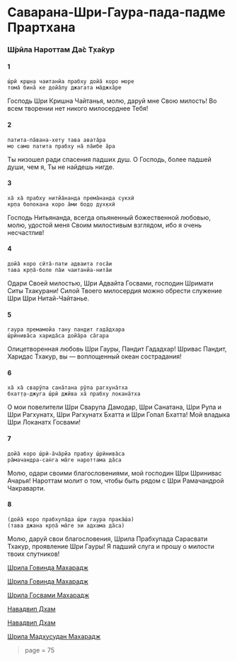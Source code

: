 # Саварана-Шри-Гаура-пада-падме Прартхана

### Ш́рӣла Нароттам Да̄с Т̣ха̄кур

#### 1

    ш́рӣ кр̣ш̣н̣а чаитанйа прабху дойа̄ коро море
    тома̄ бина̄ ке дойа̄лу джагата ма̄джха̄ре

Господь Шри Кришна Чайтанья, молю, даруй мне Свою милость! Во всем творении нет никого милосерднее Тебя!

#### 2

    патита-па̄вана-хету тава авата̄ра
    мо само патита прабху на̄ па̄ибе а̄ра

Ты низошел ради спасения падших душ. О Господь, более падшей души, чем я, Ты не найдешь нигде.

#### 3

    ха̄ ха̄ прабху нитйа̄нанда према̄нанда сукхӣ
    кр̣па болокана коро а̄ми бод̣о дух̣кхӣ

Господь Нитьянанда, всегда опьяненный божественной любовью, молю, удостой меня Своим милостивым взглядом, ибо я очень несчастлив!

#### 4

    дойа̄ коро сӣта̄-пати адваита госа̄и
    тава кр̣па̄-боле па̄и чаитанйа-нита̄и

Одари Своей милостью, Шри Адвайта Госвами, господин Шримати Ситы Тхакурани! Силой Твоего милосердия можно обрести служение Шри Шри Нитай-Чайтанье.

#### 5

    гаура премамойа тану пан̣д̣ит гада̄дхара
    ш́рӣнива̄са харида̄са дойа̄ра са̄гара

Олицетворенная любовь Шри Гауры, Пандит Гададхар! Шривас Пандит, Харидас Тхакур, вы — воплощенный океан сострадания!

#### 6

    ха̄ ха̄ сварӯпа сана̄тана рӯпа рагхуна̄тха
    бхат̣т̣а-джуга ш́рӣ джӣва ха̄ прабху локана̄тха

О мои повелители Шри Сварупа Дамодар, Шри Санатана, Шри Рупа и Шри Рагхунатх, Шри Рагхунатх Бхатта и Шри Гопал Бхатта! Мой владыка Шри Локанатх Госвами!

#### 7

    дойа̄ коро ш́рӣ-а̄ча̄рйа прабху ш́рӣнива̄са
    ра̄мачандра-сан̇га ма̄ге нароттама да̄са

Молю, одари своими благословениями, мой господин Шри Шринивас Ачарья! Нароттам молит о том, чтобы быть рядом с Шри Рамачандрой Чакраварти.

#### 8

    (дойа̄ коро прабхупа̄да ш́ри гаура прака̄ш́а)
    (тава джана кр̣па̄ ма̄ге эи адхама да̄са)

Молю, даруй свои благословения, Шрила Прабхупада Сарасвати Тхакур, проявление Шри Гауры! Я падший слуга и прошу о милости твоих спутников!


[Шрила Говинда Махарадж](https://soundcloud.com/huron/06-savarana-sri-gaura-pada)

[Шрила Говинда Махарадж](https://soundcloud.com/bharatimaharaj/govinda-maharaj-savarana-sri)

[Шрила Госвами Махарадж](https://soundcloud.com/bharatimaharaj/goswami-maharaj-sri-krsna)

[Навадвип Дхам](https://soundcloud.com/bharatimaharaj/navadwip-scsm-sri-krishna-1)

[Навадвип Дхам](https://soundcloud.com/bharatimaharaj/navadwip-scsm-sri-krishna)

[Шрила Мадхусудан Махарадж](https://soundcloud.com/bharatimaharaj/madhusudan-maharaj-sri-krishna)

> page = 75